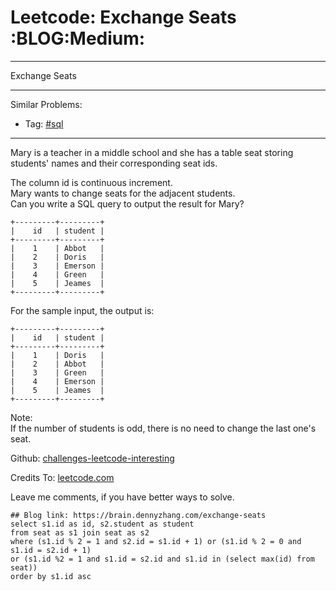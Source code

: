 # Leetcode: Exchange Seats     :BLOG:Medium:


---

Exchange Seats  

---

Similar Problems:  
-   Tag: [#sql](https://brain.dennyzhang.com/tag/sql)

---

Mary is a teacher in a middle school and she has a table seat storing students' names and their corresponding seat ids.  

The column id is continuous increment.  
Mary wants to change seats for the adjacent students.  
Can you write a SQL query to output the result for Mary?  

    +---------+---------+
    |    id   | student |
    +---------+---------+
    |    1    | Abbot   |
    |    2    | Doris   |
    |    3    | Emerson |
    |    4    | Green   |
    |    5    | Jeames  |
    +---------+---------+

For the sample input, the output is:  

    +---------+---------+
    |    id   | student |
    +---------+---------+
    |    1    | Doris   |
    |    2    | Abbot   |
    |    3    | Green   |
    |    4    | Emerson |
    |    5    | Jeames  |
    +---------+---------+

Note:  
If the number of students is odd, there is no need to change the last one's seat.  

Github: [challenges-leetcode-interesting](https://github.com/DennyZhang/challenges-leetcode-interesting/tree/master/exchange-seats)  

Credits To: [leetcode.com](https://leetcode.com/problems/exchange-seats/description/)  

Leave me comments, if you have better ways to solve.  

    ## Blog link: https://brain.dennyzhang.com/exchange-seats
    select s1.id as id, s2.student as student
    from seat as s1 join seat as s2
    where (s1.id % 2 = 1 and s2.id = s1.id + 1) or (s1.id % 2 = 0 and s1.id = s2.id + 1)
    or (s1.id %2 = 1 and s1.id = s2.id and s1.id in (select max(id) from seat))
    order by s1.id asc